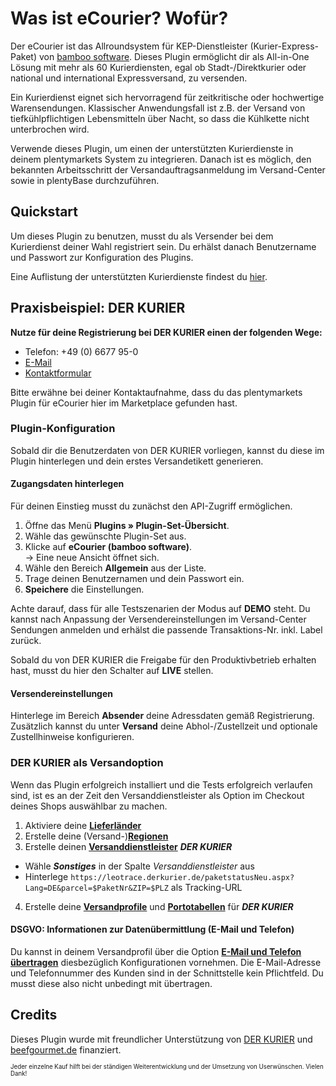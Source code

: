 # Was ist eCourier? Wofür?

Der eCourier ist das Allroundsystem für KEP-Dienstleister (Kurier-Express-Paket) von [bamboo software](https://bamboo-software.de/). Dieses Plugin ermöglicht dir als All-in-One Lösung mit mehr als 60 Kurierdiensten, egal ob Stadt-/Direktkurier oder national und international Expressversand, zu versenden.

Ein Kurierdienst eignet sich hervorragend für zeitkritische oder hochwertige Warensendungen. Klassischer Anwendungsfall ist z.B. der Versand von tiefkühlpflichtigen Lebensmitteln über Nacht, so dass die Kühlkette nicht unterbrochen wird.

Verwende dieses Plugin, um einen der unterstützten Kurierdienste in deinem plentymarkets System zu integrieren. Danach ist es möglich, den bekannten Arbeitsschritt der Versandauftragsanmeldung im Versand-Center sowie in plentyBase durchzuführen. 

## Quickstart

Um dieses Plugin zu benutzen, musst du als Versender bei dem Kurierdienst deiner Wahl registriert sein. Du erhälst danach Benutzername und Passwort zur Konfiguration des Plugins.

Eine Auflistung der unterstützten Kurierdienste findest du [hier](https://bamboo-software.de/ecourier/).

## Praxisbeispiel: DER KURIER

**Nutze für deine Registrierung bei DER KURIER einen der folgenden Wege:**

- Telefon: +49 (0) 6677 95-0
- [E-Mail](mailto:info@derkurier.de)
- [Kontaktformular](https://derkurier.de/kontakt/)

Bitte erwähne bei deiner Kontaktaufnahme, dass du das plentymarkets Plugin für eCourier hier im Marketplace gefunden hast.

### Plugin-Konfiguration

Sobald dir die Benutzerdaten von DER KURIER vorliegen, kannst du diese im Plugin hinterlegen und dein erstes Versandetikett generieren.

#### Zugangsdaten hinterlegen

Für deinen Einstieg musst du zunächst den API-Zugriff ermöglichen.

1. Öffne das Menü **Plugins » Plugin-Set-Übersicht**.
2. Wähle das gewünschte Plugin-Set aus.
3. Klicke auf **eCourier (bamboo software)**.<br>→ Eine neue Ansicht öffnet sich.
4. Wähle den Bereich **Allgemein** aus der Liste.
5. Trage deinen Benutzernamen und dein Passwort ein.
6. **Speichere** die Einstellungen.

Achte darauf, dass für alle Testszenarien der Modus auf **DEMO** steht. Du kannst nach Anpassung der Versendereinstellungen im Versand-Center Sendungen anmelden und erhälst die passende Transaktions-Nr. inkl. Label zurück.

Sobald du von DER KURIER die Freigabe für den Produktivbetrieb erhalten hast, musst du hier den Schalter auf **LIVE** stellen.

#### Versendereinstellungen

Hinterlege im Bereich **Absender** deine Adressdaten gemäß Registrierung. Zusätzlich kannst du unter **Versand** deine Abhol-/Zustellzeit und optionale Zustellhinweise konfigurieren.

### DER KURIER als Versandoption

Wenn das Plugin erfolgreich installiert und die Tests erfolgreich verlaufen sind, ist es an der Zeit den Versanddienstleister als Option im Checkout deines Shops auswählbar zu machen.

1. Aktiviere deine **[Lieferländer](https://knowledge.plentymarkets.com/de-de/manual/main/fulfillment/versand-vorbereiten.html#200)**
2. Erstelle deine (Versand-)**[Regionen](https://knowledge.plentymarkets.com/de-de/manual/main/fulfillment/versand-vorbereiten.html#400)**
3. Erstelle deinen **[Versanddienstleister](https://knowledge.plentymarkets.com/de-de/manual/main/fulfillment/versand-vorbereiten.html#800)** _**DER KURIER**_
  * Wähle _**Sonstiges**_ in der Spalte _Versanddienstleister_ aus
  * Hinterlege `https://leotrace.derkurier.de/paketstatusNeu.aspx?Lang=DE&parcel=$PaketNr&ZIP=$PLZ` als Tracking-URL
4. Erstelle deine **[Versandprofile](https://knowledge.plentymarkets.com/de-de/manual/main/fulfillment/versand-vorbereiten.html#1000)** und **[Portotabellen](https://knowledge.plentymarkets.com/de-de/manual/main/fulfillment/versand-vorbereiten.html#1500)** für _**DER KURIER**_

#### DSGVO: Informationen zur Datenübermittlung (E-Mail und Telefon)

Du kannst in deinem Versandprofil über die Option **[E-Mail und Telefon übertragen](https://knowledge.plentymarkets.com/de-de/manual/main/business-entscheidungen/dsgvo.html#700)** diesbezüglich Konfigurationen vornehmen. Die E-Mail-Adresse und Telefonnummer des Kunden sind in der Schnittstelle kein Pflichtfeld. Du musst diese also nicht unbedingt mit übertragen.

## Credits

Dieses Plugin wurde mit freundlicher Unterstützung von [DER KURIER](https://derkurier.de/) und [beefgourmet.de](https://www.beefgourmet.de/) finanziert.

<sub><sup>Jeder einzelne Kauf hilft bei der ständigen Weiterentwicklung und der Umsetzung von Userwünschen. Vielen Dank!</sup></sub>
